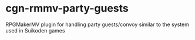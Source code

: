 # cgn-rmmv-party-guests
RPGMakerMV plugin for handling party guests/convoy similar to the system used in Suikoden games

